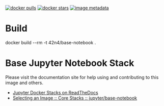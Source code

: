 [![docker pulls](https://img.shields.io/docker/pulls/jupyter/base-notebook.svg)](https://hub.docker.com/r/jupyter/base-notebook/) [![docker stars](https://img.shields.io/docker/stars/jupyter/base-notebook.svg)](https://hub.docker.com/r/jupyter/base-notebook/) [![image metadata](https://images.microbadger.com/badges/image/jupyter/base-notebook.svg)](https://microbadger.com/images/jupyter/base-notebook "jupyter/base-notebook image metadata")

# Build
docker build --rm -t 42n4/base-notebook .

# Base Jupyter Notebook Stack

Please visit the documentation site for help using and contributing to this image and others.

* [Jupyter Docker Stacks on ReadTheDocs](http://jupyter-docker-stacks.readthedocs.io/en/latest/index.html)
* [Selecting an Image :: Core Stacks :: jupyter/base-notebook](http://jupyter-docker-stacks.readthedocs.io/en/latest/using/selecting.html#jupyter-base-notebook)
